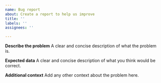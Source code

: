 ```yaml
---
name: Bug report
about: Create a report to help us improve
title: ''
labels: ''
assignees: ''

---
```


**Describe the problem**
A clear and concise description of what the problem is.

**Expected data**
A clear and concise description of what you think would be correct.

**Additional context**
Add any other context about the problem here.
